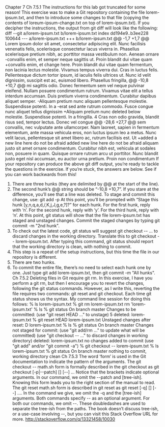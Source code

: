 Chapter 7
Ch 7.5.1
The instructions for this lab got truncated for some reason! This exercise was to make a Git repository
containing the file lorem-ipsum.txt, and then to introduce some changes to that file (copying the contents of
loreum-ipsum-change.txt on top of lorem-ipsum.txt).
If you decipher the instructions, the output from git diff will look like the following:
diff --git a/lorem-ipsum.txt b/lorem-ipsum.txt
index dd194e9..b3ee228 100644
--- a/lorem-ipsum.txt
+++ b/lorem-ipsum.txt
@@ -1,7 +1,7 @@
Lorem ipsum dolor sit amet, consectetur adipiscing elit. Nunc facilisis
venenatis felis, scelerisque consectetur lacus viverra in. Phasellus
scelerisque pretium nibh, ac porttitor massa vestibulum non. Aenean ornare
-convallis enim, et semper neque sagittis ut. Proin blandit dui vitae quam
+convallis enim, et change here. Proin blandit dui vitae quam
fermentum, non lacinia lectus molestie. Vivamus tempus viverra dui. Cras in
luctus felis. Pellentesque dictum tortor ipsum, id iaculis felis ultrices ut.
Nunc id velit dignissim, suscipit est ac, euismod libero. Phasellus fringilla,
@@ -10,8 +10,7 @@ mi sagittis odio. Donec fermentum sem vel neque pulvinar eleifend.
Nullam posuere condimentum rutrum. Vivamus vitae elit a tellus interdum
accumsan. Duis pretium viverra condimentum. Curabitur dapibus aliquet semper.
-Aliquam pretium nunc aliquam pellentesque molestie. Suspendisse potenti. In a
-erat sed ante rutrum commodo. Fusce congue nunc aliquet tellus dignissim
+Aliquam pretium nunc deleted below molestie. Suspendisse potenti. In a
fringilla.
4
Cras non odio gravida, blandit risus sed, tempor lectus. Donec vel congue
@@ -28,6 +27,7 @@ sem convallis, nec vulputate ante ullamcorper. Nam laoreet, sapien in fermentum
elementum, ante massa vehicula eros, non luctus ipsum leo a metus.
Nunc velit lacus, pellentesque sit amet libero ac, rutrum facilisis est. Ut
+added a new line here do not be afraid added new line here do not be afraid
aliquam justo sit amet ornare condimentum. Curabitur nibh est, vehicula at
sodales non, posuere in quam. Quisque ornare rutrum arcu ut porttitor. Nunc
blandit justo eget nisl accumsan, eu auctor urna pretium. Proin non condimentum
If your repository can produce the above git diff output, you’re ready to tackle the questions in the
exercise.
If you’re stuck, the answers are below. See if you can work backwards from this!
1. There are three hunks (they are delimited by @@ at the start of the line).
2. The second hunk’s @@ string should be “-10,8 +10,7”. If you stare at the difference, you’ll see that a
line was deleted. To stage and commit this change, use:
git add -p
At this point, you’ll be prompted with “Stage this hunk [y,n,q,a,d,/,K,j,J,g,e,?]?” for each hunk. For
the first hunk, reply with ‘n’. For the second hunk, reply with ‘y’. For the third hunk, reply with ‘n’.
At this point, git status will show that the file lorem-ipsum.txt has staged and unstaged changes.
Commit the staged changes by typing git commit -m "2nd hunk".
3. To check out the latest code, git status will suggest git checkout -- <file>... to discard changes
in the working directory. Translate this to git checkout -- lorem-ipsum.txt.
After typing this command, git status should report that the working directory is clean, with nothing
to commit.
4. This step is a repeat of the setup instructions, but this time the file in our repository is different.
5. There are two hunks.
6. To commit the entire file, there’s no need to select each hunk one by one. Just type git add
lorem-ipsum.txt, then git commit -m "All hunks".
Ch 7.5.2
Deleting files in Git require git rm. In this exercise, I have you perform a git rm, but then I encourage
you to revert the changes, following the git status commands. However, as I write this, reverting the file
requires two commands: git reset and git checkout. Each time git status shows us the syntax.
My command line session for doing this follows:
% ls
lorem-ipsum.txt
% git rm lorem-ipsum.txt
rm 'lorem-ipsum.txt'
% ls
% git status
On branch master
Changes to be committed:
(use "git reset HEAD <file>..." to unstage)
5
deleted: lorem-ipsum.txt
% git reset HEAD lorem-ipsum.txt
Unstaged changes after reset:
D lorem-ipsum.txt
% ls
% git status
On branch master
Changes not staged for commit:
(use "git add/rm <file>..." to update what will be committed)
(use "git checkout -- <file>..." to discard changes in working directory)
deleted: lorem-ipsum.txt
no changes added to commit (use "git add" and/or "git commit -a")
% git checkout -- lorem-ipsum.txt
% ls
lorem-ipsum.txt
% git status
On branch master
nothing to commit, working directory clean
Ch 7.5.3
The word ‘form’ is used in the Git documentation to indicate the pattern of the arguments.
The git checkout -- math.sh form is formally described in the git checkout as git checkout
[-p|--patch] [<tree-ish>] [--] <pathspec>... Notice that the brackets indicate optional arguments.
In our command, we omit the --patch and [tree-ish]. Knowing this form leads you to the right section of
the manual to read.
The git reset math.sh form is described in git reset as git reset [-q] [<tree-ish>] [--]
<paths>.... In the command we give, we omit the -q and the [tree-ish] arguments.
Both commands specify -- as an optional argument. For both our commands, we omit --. These doubledashes
are used to separate the tree-ish from the paths. The book doesn’t discuss tree-ish, or a use-case
involving --, but you can visit this Stack Overflow URL for more.
http://stackoverflow.com/q/13321458/10030
